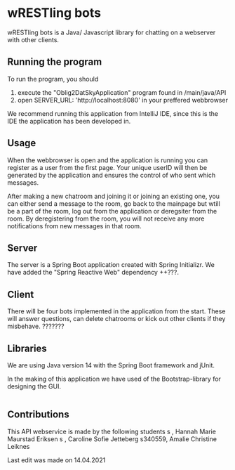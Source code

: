 # wRESTling bots

wRESTling bots is a Java/ Javascript library for chatting on a webserver with other clients.


## Running the program

To run the program, you should
1. execute the "Oblig2DatSkyApplication" program found in /main/java/API
2. open SERVER_URL: 'http://localhost:8080' in your preffered webbrowser

We recommend running this application from IntelliJ IDE, since this is the IDE the application has been developed in.



## Usage

When the webbrowser is open and the application is running you can register as a user from the first page.
Your unique userID will then be generated by the application and ensures the control of who sent which messages.

After making a new chatroom and joining it or joining an existing one, you can either send a message to the room,
go back to the mainpage but wtill be a part of the room, log out from the application or deregsiter from the room.
By deregistering from the room, you will not receive any more notifications from new messages in that room.


## Server

The server is a Spring Boot application created with Spring Initializr.
We have added the "Spring Reactive Web" dependency ++???.



## Client
There will be four bots implemented in the application from the start. These will answer questions, can delete chatrooms or kick out other clients if they misbehave. ???????


## Libraries
We are using Java version 14 with the Spring Boot framework and jUnit.

In the making of this application we have used of the Bootstrap-library for designing the GUI.

```
```

## Contributions
This API webservice is made by the following students
s , Hannah Marie Maurstad Eriksen
s , Caroline Sofie Jetteberg
s340559, Amalie Christine Leiknes

Last edit was made on 14.04.2021